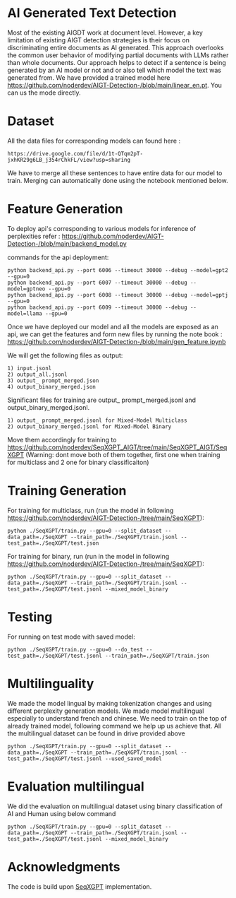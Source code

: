 AI Generated Text Detection
==
Most of the existing AIGDT work at document level. However, a key limitation of existing AIGT detection strategies is their focus on discriminating entire documents as AI generated. This approach overlooks the common user behavior of modifying partial documents with LLMs rather than whole documents. Our approach helps to detect if a sentence is being generated by an AI model or not and or also tell which model the text was generated from. We have provided a trained model here https://github.com/noderdev/AIGT-Detection-/blob/main/linear_en.pt. You can us the mode directly.

Dataset
=
All the data files for corresponding models can found here :
```
https://drive.google.com/file/d/1t-QTqm2pT-jxhKR29g6LB_j354rChkFL/view?usp=sharing
```
We have to merge all these sentences to have entire data for our model to train. Merging can automatically done using the notebook mentioned below.

Feature Generation
=
To deploy api's corresponding to various models for inference of perplexities refer :  https://github.com/noderdev/AIGT-Detection-/blob/main/backend_model.py

commands for the api deployment:
```
python backend_api.py --port 6006 --timeout 30000 --debug --model=gpt2 --gpu=0
python backend_api.py --port 6007 --timeout 30000 --debug --model=gptneo --gpu=0
python backend_api.py --port 6008 --timeout 30000 --debug --model=gptj --gpu=0
python backend_api.py --port 6009 --timeout 30000 --debug --model=llama --gpu=0
```
Once we have deployed our model and all the models are exposed as an api, we can get the features and form new files by running the note book : https://github.com/noderdev/AIGT-Detection-/blob/main/gen_feature.ipynb

We will get the following files as output:
```
1) input.jsonl
2) output_all.jsonl
3) output_ prompt_merged.json
4) output_binary_merged.json
```

Significant files for training are output_ prompt_merged.jsonl and output_binary_merged.jsonl.

```
1) output_ prompt_merged.jsonl for Mixed-Model Multiclass
2) output_binary_merged.jsonl for Mixed-Model Binary
```
Move them accordingly for training to https://github.com/noderdev/SeqXGPT_AIGT/tree/main/SeqXGPT_AIGT/SeqXGPT (Warning: dont move both of them together, first one when training for multiclass and 2 one for binary classificaiton)

Training Generation
==
For training for multiclass, run (run the model in following https://github.com/noderdev/AIGT-Detection-/tree/main/SeqXGPT):
```
python ./SeqXGPT/train.py --gpu=0 --split_dataset --data_path=./SeqXGPT --train_path=./SeqXGPT/train.jsonl --test_path=./SeqXGPT/test.json
```

For training for binary, run (run in the model in following https://github.com/noderdev/AIGT-Detection-/tree/main/SeqXGPT):
```
python ./SeqXGPT/train.py --gpu=0 --split_dataset --data_path=./SeqXGPT --train_path=./SeqXGPT/train.jsonl --test_path=./SeqXGPT/test.jsonl --mixed_model_binary
```

Testing
==
For running on test mode with saved model:
```
python ./SeqXGPT/train.py --gpu=0 --do_test --test_path=./SeqXGPT/test.jsonl --train_path=./SeqXGPT/train.json
```

Multilinguality
==
We made the model lingual by making tokenization changes and using different perplexity generation models. We made model multilingual especially to understand french and chinese. We need to train on the top of already trained model, following command we help up us achieve that. All the multilingual dataset can be found in drive provided above

```
python ./SeqXGPT/train.py --gpu=0 --split_dataset --data_path=./SeqXGPT --train_path=./SeqXGPT/train.jsonl --test_path=./SeqXGPT/test.jsonl --used_saved_model
```

Evaluation multilingual
==
We did the evaluation on multilingual dataset using binary classification of AI and Human using below command
```
python ./SeqXGPT/train.py --gpu=0 --split_dataset --data_path=./SeqXGPT --train_path=./SeqXGPT/train.jsonl --test_path=./SeqXGPT/test.jsonl --mixed_model_binary
```

Acknowledgments
==
The code is build upon [SeqXGPT](https://github.com/Jihuai-wpy/SeqXGPT) implementation.
